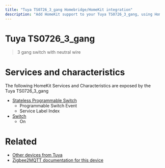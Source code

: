 ```yaml
---
title: "Tuya TS0726_3_gang Homebridge/HomeKit integration"
description: "Add HomeKit support to your Tuya TS0726_3_gang, using Homebridge, Zigbee2MQTT and homebridge-z2m."
---
```

<!---
This file has been GENERATED using src/docgen/docgen.ts
DO NOT EDIT THIS FILE MANUALLY!
-->
# Tuya TS0726_3_gang
> 3 gang switch with neutral wire


# Services and characteristics
The following HomeKit Services and Characteristics are exposed by
the Tuya TS0726_3_gang

* [Stateless Programmable Switch](../../action.md)
  * Programmable Switch Event
  * Service Label Index
* [Switch](../../switch.md)
  * On


# Related
* [Other devices from Tuya](../index.md#tuya)
* [Zigbee2MQTT documentation for this device](https://www.zigbee2mqtt.io/devices/TS0726_3_gang.html)